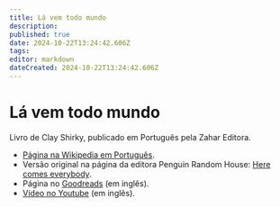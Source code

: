 ```yaml
---
title: Lá vem todo mundo
description: 
published: true
date: 2024-10-22T13:24:42.606Z
tags: 
editor: markdown
dateCreated: 2024-10-22T13:24:42.606Z
---
```


# Lá vem todo mundo

Livro de Clay Shirky, publicado em Português pela Zahar Editora.

- [Página na Wikipedia em Português](https://pt.wikipedia.org/wiki/L%C3%A1_Vem_Todo_Mundo).
- Versão original na página da editora Penguin Random House: [Here comes everybody](https://www.penguinrandomhouse.com/books/300615/here-comes-everybody-by-clay-shirky/).
- Página no [Goodreads](https://www.goodreads.com/book/show/1998185.Here_Comes_Everybody) (em inglês).
- [Vídeo no Youtube](https://www.youtube.com/watch?v=p8wR-GXeOQo) (em inglẽs).
